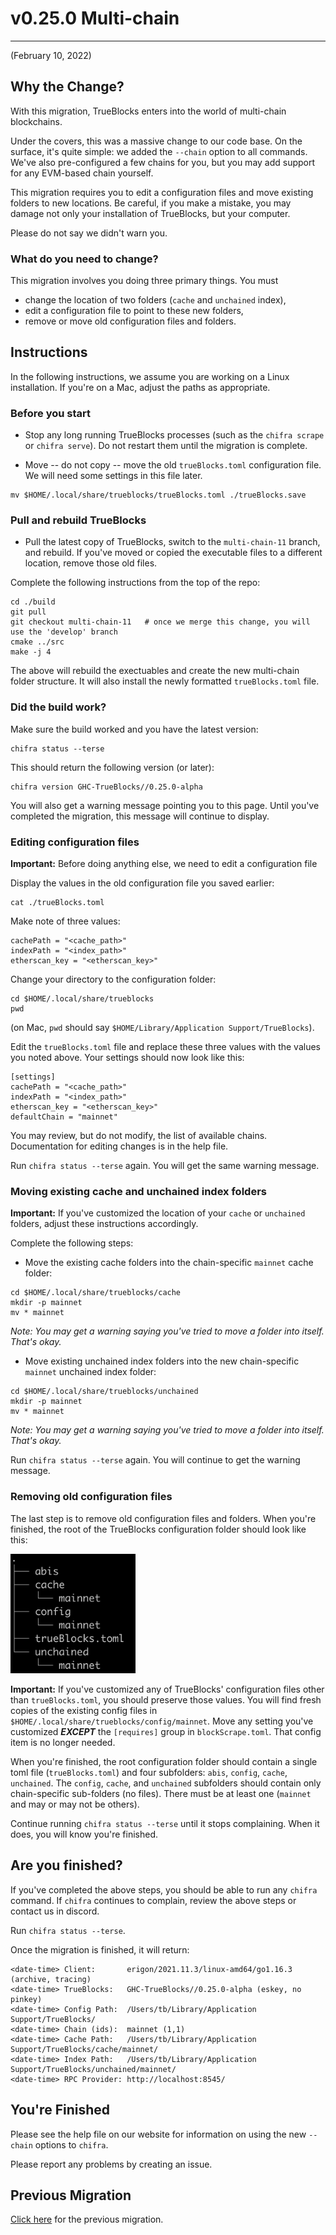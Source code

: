 # v0.25.0 Multi-chain

---

(February 10, 2022)

## Why the Change?

With this migration, TrueBlocks enters into the world of multi-chain blockchains.

Under the covers, this was a massive change to our code base. On the surface, it's quite simple: we added the `--chain` option to all commands. We've also pre-configured a few chains for you, but you may add support for any EVM-based chain yourself.

This migration requires you to edit a configuration files and move existing folders to new locations. Be careful, if you make a mistake, you may damage not only your installation of TrueBlocks, but your computer.

Please do not say we didn't warn you.

### What do you need to change?

This migration involves you doing three primary things. You must

- change the location of two folders (`cache` and `unchained` index),  
- edit a configuration file to point to these new folders,  
- remove or move old configuration files and folders.

## Instructions

In the following instructions, we assume you are working on a Linux installation. If you're on a Mac, adjust the paths as appropriate.

### Before you start

- Stop any long running TrueBlocks processes (such as the `chifra scrape` or `chifra serve`). Do not restart them until the migration is complete.

- Move -- do not copy -- move the old `trueBlocks.toml` configuration file. We will need some settings in this file later.

```
mv $HOME/.local/share/trueblocks/trueBlocks.toml ./trueBlocks.save
```

### Pull and rebuild TrueBlocks

- Pull the latest copy of TrueBlocks, switch to the `multi-chain-11` branch, and rebuild. If you've moved or copied the executable files to a different location, remove those old files.

Complete the following instructions from the top of the repo:


```
cd ./build
git pull
git checkout multi-chain-11   # once we merge this change, you will use the 'develop' branch
cmake ../src
make -j 4
```

The above will rebuild the exectuables and create the new multi-chain folder structure. It will also install the newly formatted `trueBlocks.toml` file.

### Did the build work?

Make sure the build worked and you have the latest version:

```
chifra status --terse
```

This should return the following version (or later):

```
chifra version GHC-TrueBlocks//0.25.0-alpha
```

You will also get a warning message pointing you to this page. Until you've completed the migration, this message will continue to display.

### Editing configuration files

**Important:** Before doing anything else, we need to edit a configuration file

Display the values in the old configuration file you saved earlier:

```
cat ./trueBlocks.toml
```

Make note of three values:

```
cachePath = "<cache_path>"
indexPath = "<index_path>"
etherscan_key = "<etherscan_key>"
```

Change your directory to the configuration folder:

```
cd $HOME/.local/share/trueblocks
pwd
```

(on Mac, `pwd` should say `$HOME/Library/Application Support/TrueBlocks`).

Edit the `trueBlocks.toml` file and replace these three values with the values you noted above. Your settings should now look like this:

```
[settings]
cachePath = "<cache_path>"
indexPath = "<index_path>"
etherscan_key = "<etherscan_key>"
defaultChain = "mainnet"
```

You may review, but do not modify, the list of available chains. Documentation for editing changes is in the help file.

Run `chifra status --terse` again. You will get the same warning message.

### Moving existing cache and unchained index folders

**Important:** If you've customized the location of your `cache` or `unchained` folders, adjust these instructions accordingly.
 
Complete the following steps:

- Move the existing cache folders into the chain-specific `mainnet` cache folder:

```
cd $HOME/.local/share/trueblocks/cache
mkdir -p mainnet
mv * mainnet
```

*Note: You may get a warning saying you've tried to move a folder into itself. That's okay.*

- Move existing unchained index folders into the new chain-specific `mainnet` unchained index folder:

```
cd $HOME/.local/share/trueblocks/unchained
mkdir -p mainnet
mv * mainnet
```

*Note: You may get a warning saying you've tried to move a folder into itself. That's okay.*

Run `chifra status --terse` again. You will continue to get the warning message.

### Removing old configuration files

The last step is to remove old configuration files and folders. When you're finished, the root of the TrueBlocks configuration folder should look like this:

<img width="200" src="./migration.25.2.png">

**Important:** If you've customized any of TrueBlocks' configuration files other than `trueBlocks.toml`, you should preserve those values. You will find fresh copies of the existing config files in `$HOME/.local/share/trueblocks/config/mainnet`. Move any setting you've customized ***EXCEPT*** the `[requires]` group in `blockScrape.toml`. That config item is no longer needed.

When you're finished, the root configuration folder should contain a single toml file (`trueBlocks.toml`) and four subfolders: `abis`, `config`, `cache`, `unchained`. The `config`, `cache`, and `unchained` subfolders should contain only chain-specific sub-folders (no files). There must be at least one (`mainnet` and may or may not be others).

Continue running `chifra status --terse` until it stops complaining. When it does, you will know you're finished.

## Are you finished?

If you've completed the above steps, you should be able to run any `chifra` command. If `chifra` continues to complain, review the above steps or contact us in discord.

Run `chifra status --terse`.

Once the migration is finished, it will return:

```
<date-time> Client:       erigon/2021.11.3/linux-amd64/go1.16.3 (archive, tracing)
<date-time> TrueBlocks:   GHC-TrueBlocks//0.25.0-alpha (eskey, no pinkey)
<date-time> Config Path:  /Users/tb/Library/Application Support/TrueBlocks/
<date-time> Chain (ids):  mainnet (1,1)
<date-time> Cache Path:   /Users/tb/Library/Application Support/TrueBlocks/cache/mainnet/
<date-time> Index Path:   /Users/tb/Library/Application Support/TrueBlocks/unchained/mainnet/
<date-time> RPC Provider: http://localhost:8545/
```

## You're Finished

Please see the help file on our website for information on using the new `--chain` options to `chifra`.

Please report any problems by creating an issue.

## Previous Migration

[Click here](./README-v0.18.0.md) for the previous migration.

